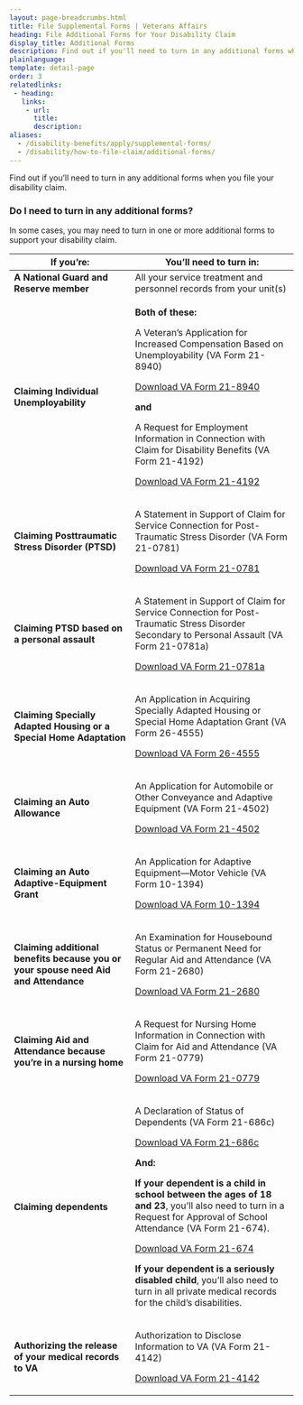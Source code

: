 ```yaml
---
layout: page-breadcrumbs.html
title: File Supplemental Forms | Veterans Affairs
heading: File Additional Forms for Your Disability Claim
display_title: Additional Forms
description: Find out if you'll need to turn in any additional forms when you file your VA disability claim.
plainlanguage: 
template: detail-page
order: 3
relatedlinks:
 - heading: 
   links: 
    - url: 
      title: 
      description:
aliases:
  - /disability-benefits/apply/supplemental-forms/
  - /disability/how-to-file-claim/additional-forms/
---
```


<div class="va-introtext">

Find out if you’ll need to turn in any additional forms when you file your disability claim. 

</div>


### Do I need to turn in any additional forms?

In some cases, you may need to turn in one or more additional forms to support your disability claim. 

<div class="va-table-overflow">
<table class="va-table-explanatory">

<thead>
  <tr>
    <th colspan="1" scope="col">If you’re:</th>
    <th colspan="1" scope="col">You’ll need to turn in:</th>
  </tr>
</thead>
<tbody>
  <tr>
   <td><strong>A National Guard and Reserve member</strong></td>
    <td>All your service treatment and personnel records from your unit(s)</td>
  </tr>
  <tr>
   <td><strong>Claiming Individual Unemployability</strong></td>
    <td><p><strong>Both of these:</strong></p>
        <p>A Veteran’s Application for Increased Compensation Based on Unemployability (VA Form 21-8940)</p>
        <p><a href="https://www.vba.va.gov/pubs/forms/VBA-21-8940-ARE.pdf">Download VA Form 21-8940</a></p>
        <p><strong>and</strong></p>
        <p>A Request for Employment Information in Connection with Claim for Disability Benefits (VA Form 21-4192)</p>
        <p><a href="https://www.vba.va.gov/pubs/forms/VBA-21-4192-ARE.pdf">Download VA Form 21-4192</a></p>
    </td>
  </tr>
  <tr>
    <td><strong>Claiming Posttraumatic Stress Disorder (PTSD)</strong></td>
    <td><p>A Statement in Support of Claim for Service Connection for Post-Traumatic Stress Disorder (VA Form 21-0781)</p>
        <p><a href="https://www.vba.va.gov/pubs/forms/VBA-21-0781-ARE.PDF">Download VA Form 21-0781</a></p>
    </td>
  </tr>
  <tr>
   <td><strong>Claiming PTSD based on a personal assault</strong></td>
    <td><p>A Statement in Support of Claim for Service Connection for Post-Traumatic Stress Disorder Secondary to Personal Assault (VA Form 21-0781a)</p>
        <p><a href="https://www.vba.va.gov/pubs/forms/VBA-21-0781a-ARE.pdf">Download VA Form 21-0781a</a></p>
    </td>
  </tr>
  <tr>
   <td><strong>Claiming Specially Adapted Housing or a Special Home Adaptation</strong></td>
    <td><p>An Application in Acquiring Specially Adapted Housing or Special Home Adaptation Grant (VA Form 26-4555)</p>
        <p><a href="https://www.vba.va.gov/pubs/forms/vba-26-4555-are.pdf">Download VA Form 26-4555</a></p>
    </td>
  </tr>
  <tr>
   <td><strong>Claiming an Auto Allowance</strong></td>
    <td><p>An Application for Automobile or Other Conveyance and Adaptive Equipment (VA Form 21-4502)</p>
        <p><a href="https://www.vba.va.gov/pubs/forms/VBA-21-4502-ARE.pdf">Download VA Form 21-4502</a></p>
    </td>
  </tr>
  <tr>
   <td><strong>Claiming an Auto Adaptive-Equipment Grant</strong></td>
    <td><p>An Application for Adaptive Equipment—Motor Vehicle (VA Form 10-1394)</p>
        <p><a href="https://www.va.gov/vaforms/medical/pdf/10-1394-fill.pdf">Download VA Form 10-1394</a></p>
    </td>
  </tr>
  <tr>
    <td><strong>Claiming additional benefits because you or your spouse need Aid and Attendance</strong></td>
    <td><p>An Examination for Housebound Status or Permanent Need for Regular Aid and Attendance (VA Form 21-2680)</p>
        <p><a href="https://www.vba.va.gov/pubs/forms/VBA-21-2680-ARE.pdf">Download VA Form 21-2680</a></p>
    </td>
  </tr>
  <tr>
   <td><strong>Claiming Aid and Attendance because you’re in a nursing home</strong></td>
    <td><p>A Request for Nursing Home Information in Connection with Claim for Aid and Attendance (VA Form 21-0779)</p>
        <p><a href="https://www.vba.va.gov/pubs/forms/VBA-21-0779-ARE.pdf">Download VA Form 21-0779</a></p>
    </td>
  </tr>
  <tr>
   <td><strong>Claiming dependents</strong></td>
    <td><p>A Declaration of Status of Dependents (VA Form 21-686c)</p>
        <p><a href="https://www.vba.va.gov/pubs/forms/VBA-21-686c-ARE.pdf">Download VA Form 21-686c</a></p>
        <p><strong>And:</strong></p>
        <p><strong>If your dependent is a child in school between the ages of 18 and 23</strong>, you’ll also need to turn in a Request for Approval of School Attendance (VA Form 21-674).</p>
        <p><a href="https://www.vba.va.gov/pubs/forms/VBA-21-674-ARE.pdf">Download VA Form 21-674</a></p> 
        <p><strong>If your dependent is a seriously disabled child</strong>, you’ll also need to turn in all private medical records for the child’s disabilities.</p>
    </td>
  </tr>
  <tr>
   <td><strong>Authorizing the release of your medical records to VA</strong></td>
    <td><p>Authorization to Disclose Information to VA (VA Form 21-4142)</p>
        <p><a href="https://www.vba.va.gov/pubs/forms/VBA-21-4142-ARE.pdf">Download VA Form 21-4142</a></p>
     </td>
  </tr>
</tbody>
</table>
         </div>
